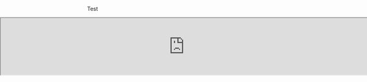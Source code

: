 Test

<style type="text/css">
  iframe {
    width: 100vw;
    position: absolute;
    left: 0;
}
</style>

<iframe src="https://outbreakmodelling.shinyapps.io/end-of-outbreak/" title="End-of-outbreak app"> </iframe>

